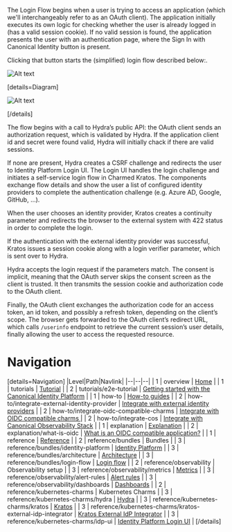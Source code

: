 The Login Flow begins when a user is trying to access an application (which we'll interchangeably refer to as an OAuth client). The application initially executes its own logic for checking whether the user is already logged in (has a valid session cookie). If no valid session is found, the application presents the user with an authentication page, where the Sign In with Canonical Identity button is present.

Clicking that button starts the (simplified) login flow described below:. 

![Alt text](url "description")

[details=Diagram]

![Alt text](url "description")

[/details]

The flow begins with a call to Hydra’s public API: the OAuth client sends an authorization request, which is validated by Hydra. If the application client id and secret were found valid, Hydra will initially chack if there are valid sessions.

If none are present, Hydra creates a CSRF challenge and redirects the user to Identity Platform Login UI. The Login UI handles the login challenge and initiates a self-service login flow in Charmed Kratos. The components exchange flow details and show the user a list of configured identity providers to complete the authentication challenge (e.g. Azure AD, Google, GitHub, …).

When the user chooses an identity provider, Kratos creates a continuity parameter and redirects the browser to the external system with 422 status in order to complete the login.

If the authentication with the external identity provider was successful, Kratos issues a session cookie along with a login verifier parameter, which is sent over to Hydra.

Hydra accepts the login request if the parameters match. The consent is implicit, meaning that the OAuth server skips the consent screen as the client is trusted. It then transmits the session cookie and authorization code to the OAuth client.

Finally, the OAuth client exchanges the authorization code for an access token, an id token, and possibly a refresh token, depending on the client’s scope. The browser gets forwarded to the OAuth client’s redirect URL, which calls `/userinfo` endpoint to retrieve the current session’s user details, finally allowing the user to access the requested resource.

# Navigation
[details=Navigation]
|Level|Path|Navlink|
|--|--|--|
| 1 | overview | [Home]() |
| 1 | tutorials | [Tutorial]() |
| 2 | tutorials/e2e-tutorial | [Getting started with the Canonical Identity Platform]() |
| 1 | how-to | [How-to guides]() |
| 2 | how-to/integrate-external-identity-provider | [Integrate with external identity providers]() |
| 2 | how-to/integrate-oidc-compatible-charms | [Integrate with OIDC compatible charms ]() |
| 2 | how-to/integrate-cos | [Integrate with Canonical Observability Stack]() |
| 1 | explanation | [Explanation]() |
| 2 | explanation/what-is-oidc | [What is an OIDC compatible application?]() |
| 1 | reference | [Reference]() |
| 2 | reference/bundles | Bundles |
| 3 | reference/bundles/identity-platform | [Identity Platform](https://charmhub.io/identity-platform) |
| 3 | reference/bundles/architecture | [Architecture]() |
| 3 | reference/bundles/login-flow | [Login flow]() |
| 2 | reference/observability | Observability setup |
| 3 | reference/observability/metrics | [Metrics]() |
| 3 | reference/observability/alert-rules | [Alert rules]() |
| 3 | reference/observability/dashboards | [Dashboards]() |
| 2 | reference/kubernetes-charms | Kubernetes Charms |
| 3 | reference/kubernetes-charms/hydra | [Hydra](https://charmhub.io/hydra) |
| 3 | reference/kubernetes-charms/kratos | [Kratos](https://charmhub.io/kratos) |
| 3 | reference/kubernetes-charms/kratos-external-idp-integrator | [Kratos External IdP Integrator](https://charmhub.io/kratos-external-idp-integrator) |
| 3 | reference/kubernetes-charms/idp-ui | [Identity Platform Login UI](https://charmhub.io/identity-platform-login-ui-operator) |
[/details]
